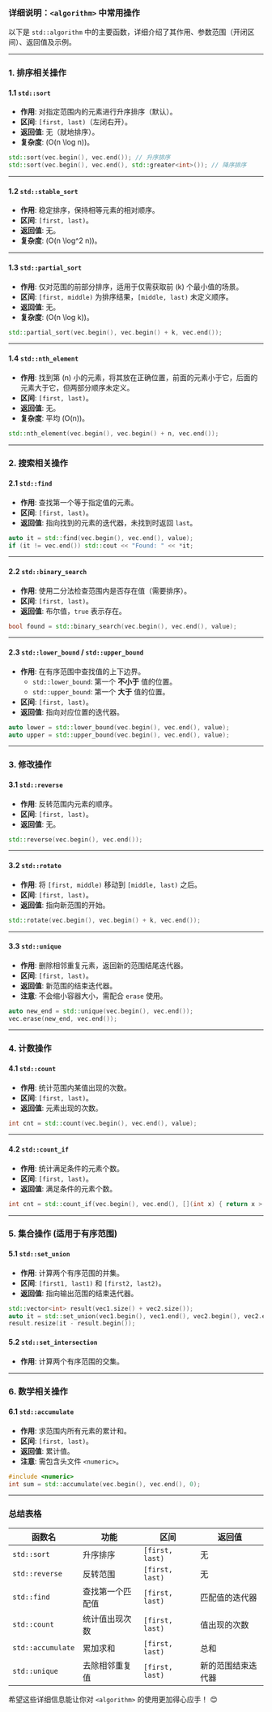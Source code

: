 ### **详细说明：`<algorithm>` 中常用操作**

以下是 `std::algorithm` 中的主要函数，详细介绍了其作用、参数范围（开闭区间）、返回值及示例。

---

### **1. 排序相关操作**

#### **1.1 `std::sort`**
- **作用**: 对指定范围内的元素进行升序排序（默认）。
- **区间**: `[first, last)`（左闭右开）。
- **返回值**: 无（就地排序）。
- **复杂度**: \(O(n \log n)\)。

```cpp
std::sort(vec.begin(), vec.end()); // 升序排序
std::sort(vec.begin(), vec.end(), std::greater<int>()); // 降序排序
```

---

#### **1.2 `std::stable_sort`**
- **作用**: 稳定排序，保持相等元素的相对顺序。
- **区间**: `[first, last)`。
- **返回值**: 无。
- **复杂度**: \(O(n \log^2 n)\)。

---

#### **1.3 `std::partial_sort`**
- **作用**: 仅对范围的前部分排序，适用于仅需获取前 \(k\) 个最小值的场景。
- **区间**: `[first, middle)` 为排序结果，`[middle, last)` 未定义顺序。
- **返回值**: 无。
- **复杂度**: \(O(n \log k)\)。

```cpp
std::partial_sort(vec.begin(), vec.begin() + k, vec.end());
```

---

#### **1.4 `std::nth_element`**
- **作用**: 找到第 \(n\) 小的元素，将其放在正确位置，前面的元素小于它，后面的元素大于它，但两部分顺序未定义。
- **区间**: `[first, last)`。
- **返回值**: 无。
- **复杂度**: 平均 \(O(n)\)。

```cpp
std::nth_element(vec.begin(), vec.begin() + n, vec.end());
```

---

### **2. 搜索相关操作**

#### **2.1 `std::find`**
- **作用**: 查找第一个等于指定值的元素。
- **区间**: `[first, last)`。
- **返回值**: 指向找到的元素的迭代器，未找到时返回 `last`。

```cpp
auto it = std::find(vec.begin(), vec.end(), value);
if (it != vec.end()) std::cout << "Found: " << *it;
```

---

#### **2.2 `std::binary_search`**
- **作用**: 使用二分法检查范围内是否存在值（需要排序）。
- **区间**: `[first, last)`。
- **返回值**: 布尔值，`true` 表示存在。

```cpp
bool found = std::binary_search(vec.begin(), vec.end(), value);
```

---

#### **2.3 `std::lower_bound` / `std::upper_bound`**
- **作用**: 在有序范围中查找值的上下边界。
  - `std::lower_bound`: 第一个 **不小于** 值的位置。
  - `std::upper_bound`: 第一个 **大于** 值的位置。
- **区间**: `[first, last)`。
- **返回值**: 指向对应位置的迭代器。

```cpp
auto lower = std::lower_bound(vec.begin(), vec.end(), value);
auto upper = std::upper_bound(vec.begin(), vec.end(), value);
```

---

### **3. 修改操作**

#### **3.1 `std::reverse`**
- **作用**: 反转范围内元素的顺序。
- **区间**: `[first, last)`。
- **返回值**: 无。

```cpp
std::reverse(vec.begin(), vec.end());
```

---

#### **3.2 `std::rotate`**
- **作用**: 将 `[first, middle)` 移动到 `[middle, last)` 之后。
- **区间**: `[first, last)`。
- **返回值**: 指向新范围的开始。

```cpp
std::rotate(vec.begin(), vec.begin() + k, vec.end());
```

---

#### **3.3 `std::unique`**
- **作用**: 删除相邻重复元素，返回新的范围结尾迭代器。
- **区间**: `[first, last)`。
- **返回值**: 新范围的结束迭代器。
- **注意**: 不会缩小容器大小，需配合 `erase` 使用。

```cpp
auto new_end = std::unique(vec.begin(), vec.end());
vec.erase(new_end, vec.end());
```

---

### **4. 计数操作**

#### **4.1 `std::count`**
- **作用**: 统计范围内某值出现的次数。
- **区间**: `[first, last)`。
- **返回值**: 元素出现的次数。

```cpp
int cnt = std::count(vec.begin(), vec.end(), value);
```

---

#### **4.2 `std::count_if`**
- **作用**: 统计满足条件的元素个数。
- **区间**: `[first, last)`。
- **返回值**: 满足条件的元素个数。

```cpp
int cnt = std::count_if(vec.begin(), vec.end(), [](int x) { return x > 0; });
```

---

### **5. 集合操作** (适用于有序范围)

#### **5.1 `std::set_union`**
- **作用**: 计算两个有序范围的并集。
- **区间**: `[first1, last1)` 和 `[first2, last2)`。
- **返回值**: 指向输出范围的结束迭代器。

```cpp
std::vector<int> result(vec1.size() + vec2.size());
auto it = std::set_union(vec1.begin(), vec1.end(), vec2.begin(), vec2.end(), result.begin());
result.resize(it - result.begin());
```

#### **5.2 `std::set_intersection`**
- **作用**: 计算两个有序范围的交集。

---

### **6. 数学相关操作**

#### **6.1 `std::accumulate`**
- **作用**: 求范围内所有元素的累计和。
- **区间**: `[first, last)`。
- **返回值**: 累计值。
- **注意**: 需包含头文件 `<numeric>`。

```cpp
#include <numeric>
int sum = std::accumulate(vec.begin(), vec.end(), 0);
```

---

### **总结表格**

| 函数名              | 功能                       | 区间             | 返回值                  |
|---------------------|----------------------------|------------------|-------------------------|
| `std::sort`         | 升序排序                  | `[first, last)`  | 无                      |
| `std::reverse`      | 反转范围                  | `[first, last)`  | 无                      |
| `std::find`         | 查找第一个匹配值          | `[first, last)`  | 匹配值的迭代器          |
| `std::count`        | 统计值出现次数            | `[first, last)`  | 值出现的次数            |
| `std::accumulate`   | 累加求和                  | `[first, last)`  | 总和                    |
| `std::unique`       | 去除相邻重复值            | `[first, last)`  | 新的范围结束迭代器      |

希望这些详细信息能让你对 `<algorithm>` 的使用更加得心应手！ 😊